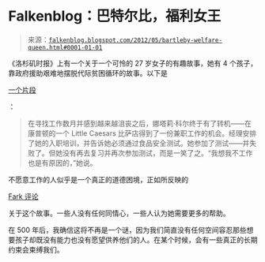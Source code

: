 <!--yml

category: 未分类

date: 2024-05-12 20:28:54

-->

# Falkenblog：巴特尔比，福利女王

> 来源：[`falkenblog.blogspot.com/2012/05/bartleby-welfare-queen.html#0001-01-01`](http://falkenblog.blogspot.com/2012/05/bartleby-welfare-queen.html#0001-01-01)

《洛杉矶时报》上有一个关于一个可怜的 27 岁女子的有趣故事，她有 4 个孩子，靠政府援助艰难地摆脱代际贫困循环的故事。以下是

[一个片段](http://www.latimes.com/news/local/la-me-natalie-20120524,0,7299598.story)

：

> 在寻找工作数月并感到越来越沮丧之后，娜塔莉·科尔终于有了转机——在康普顿的一个 Little Caesars 比萨店得到了一份兼职工作的机会。经理安排了她的入职培训，并告诉她必须通过食品安全测试。她参加了测试——并失败了。但她没有再去复习并再次参加测试，而是一笑了之。“我想我不工作也是有原因的，”她说。

不愿意工作的人似乎是一个真正的道德困境，正如所反映的

[Fark 评论](http://www.fark.com/comments/7124395/Six-months-in-life-of-a-woman-caught-up-in-cycle-of-poverty-She-took-test-failed-But-rather-than-study-take-it-again-she-shrugged-it-off-I-guess-I-am-not-working-for-a-reason-she-said)

关于这个故事。一些人没有任何同情心，一些人认为她需要更多的帮助。

在 500 年后，我确信这将不再是一个谜，因为我们简直没有任何空间容忍那些想要孩子却既没有能力也没有愿望供养他们的人。在某个时候，会有一些真正的长期约束会束缚我们。
